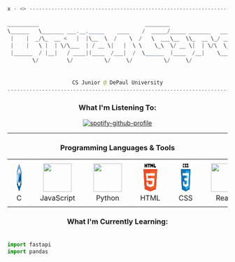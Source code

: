 <div align = "center"> <!-- >:) -->

```java
x - <> -----------------------------------------------------------------------------

__________                                  ________                     .__        
\______   \_______ ___.__._____    ____    /  _____/_____ _______   ____ |__|____   
 |    |  _/\_  __ <   |  |\__  \  /    \  /   \  ___\__  \\_  __ \_/ ___\|  \__  \  
 |    |   \ |  | \/\___  | / __ \|   |  \ \    \_\  \/ __ \|  | \/\  \___|  |/ __ \_
 |______  / |__|   / ____|(____  /___|  /  \______  (____  /__|    \___  >__(____  /
        \/         \/          \/     \/          \/     \/            \/        \/ 


CS Junior @ DePaul University
-------------------------------------------------------------------------------------

```

<div align = "center">

<h3> What I'm Listening To: </h2>

  [![spotify-github-profile](https://spotify-github-profile.kittinanx.com/api/view?uid=lrgsny6eeznb7a4akpz7z6kdh&cover_image=true&theme=novatorem&show_offline=false&background_color=121212&interchange=false&bar_color=53b14f&bar_color_cover=false)](https://github.com/kittinan/spotify-github-profile)

</div>

<hr>

<h3> Programming Languages & Tools </h3>

<table style="width: 100%;">
    <tr style="width: 100%;">
        <td align="center" width="96">
            <div style="background-color: transparent; border: 1px solid white; padding: 6px 13px; font-size: 16px;">
                <a href = "https://www.cprogramming.com/" target="_blank" rel="noreferrer"> 
					<img src="https://raw.githubusercontent.com/devicons/devicon/master/icons/c/c-original.svg" alt="c"  width="65" height="65"/> 
				</a> 
                <p style="padding: 0; margin: 0;"> C </p>
            </div>
        </td>
        <td align="center" width="96">
            <div style="background-color: transparent; border: 1px solid white; padding: 6px 13px; font-size: 16px;">
                <img src="https://techstack-generator.vercel.app/js-icon.svg" style="width: 65px; height: 65px;" />
                <p style="padding: 0; margin: 0;"> JavaScript </p>
            </div>
        </td>
        <td align="center" width="96">
            <div style="background-color: transparent; border: 1px solid white; padding: 6px 13px; font-size: 16px;">
                <img src="https://techstack-generator.vercel.app/python-icon.svg" style="width: 65px; height: 65px;" />
                <p style="padding: 0; margin: 0;"> Python </p>
            </div>
        </td>
        <td align="center" width="96">
            <div style="background-color: transparent; border: 1px solid white; padding: 6px 13px; font-size: 16px;">
  				<a href = "https://www.w3.org/html/" target="_blank" rel="noreferrer"> 
					<img src="https://raw.githubusercontent.com/devicons/devicon/master/icons/html5/html5-original-wordmark.svg" alt="html5" width="65" height="65"/> 
				</a> 
				<p style="padding: 0; margin: 0;"> HTML </p>
            </div>
        </td>
    	<td align="center" width="96">
            <div style="background-color: transparent; border: 1px solid white; padding: 6px 13px; font-size: 16px;">
  				<a href = "https://www.w3schools.com/css/" target="_blank" rel="noreferrer"> 
	  				<img src="https://raw.githubusercontent.com/devicons/devicon/master/icons/css3/css3-original-wordmark.svg" alt="css3" width="65" height="65"/> 
				</a> 
				<p style="padding: 0; margin: 0;"> CSS </p>
            </div>
        </td>
		<td>
			<div style="background-color: transparent; border: 1px solid white; padding: 6px 13px; font-size: 16px;">
        		<img src="https://techstack-generator.vercel.app/react-icon.svg" style="width: 65px; height: 65px;" />
        		<p style="padding: 0; margin: 0;" align = "center"> React </p>
        	</div>
		</td>
		<td>
			<div style="background-color: transparent; border: 1px solid white; padding: 6px 13px; font-size: 16px;">
				<img src="https://techstack-generator.vercel.app/java-icon.svg" alt="icon" width="65" height="65" />
        		<p style="padding: 0; margin: 0;" align = "center"> Java </p>
			</div>
		</td>
    </tr>
</table>

<h3 align = "center" > What I'm Currently Learning: </h3>

<div align = "left">

```python

import fastapi
import pandas

```

</div>
